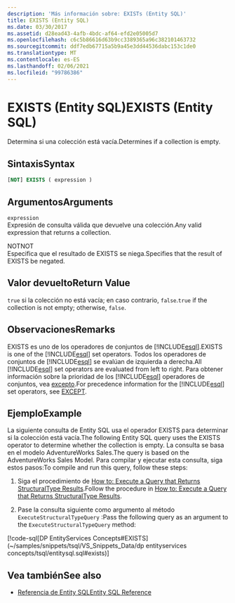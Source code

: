 ```yaml
---
description: 'Más información sobre: EXISTs (Entity SQL)'
title: EXISTS (Entity SQL)
ms.date: 03/30/2017
ms.assetid: d28ead43-4afb-4bdc-af64-efd2e05005d7
ms.openlocfilehash: c6c5b86616d63b9cc3389365a96c382101463732
ms.sourcegitcommit: ddf7edb67715a5b9a45e3dd44536dabc153c1de0
ms.translationtype: MT
ms.contentlocale: es-ES
ms.lasthandoff: 02/06/2021
ms.locfileid: "99786386"
---
```

# <a name="exists-entity-sql"></a><span data-ttu-id="dd52c-103">EXISTS (Entity SQL)</span><span class="sxs-lookup"><span data-stu-id="dd52c-103">EXISTS (Entity SQL)</span></span>

<span data-ttu-id="dd52c-104">Determina si una colección está vacía.</span><span class="sxs-lookup"><span data-stu-id="dd52c-104">Determines if a collection is empty.</span></span>  
  
## <a name="syntax"></a><span data-ttu-id="dd52c-105">Sintaxis</span><span class="sxs-lookup"><span data-stu-id="dd52c-105">Syntax</span></span>  
  
```sql  
[NOT] EXISTS ( expression )  
```  
  
## <a name="arguments"></a><span data-ttu-id="dd52c-106">Argumentos</span><span class="sxs-lookup"><span data-stu-id="dd52c-106">Arguments</span></span>  

 `expression`  
 <span data-ttu-id="dd52c-107">Expresión de consulta válida que devuelve una colección.</span><span class="sxs-lookup"><span data-stu-id="dd52c-107">Any valid expression that returns a collection.</span></span>  
  
 <span data-ttu-id="dd52c-108">NOT</span><span class="sxs-lookup"><span data-stu-id="dd52c-108">NOT</span></span>  
 <span data-ttu-id="dd52c-109">Especifica que el resultado de EXISTS se niega.</span><span class="sxs-lookup"><span data-stu-id="dd52c-109">Specifies that the result of EXISTS be negated.</span></span>  
  
## <a name="return-value"></a><span data-ttu-id="dd52c-110">Valor devuelto</span><span class="sxs-lookup"><span data-stu-id="dd52c-110">Return Value</span></span>  

 <span data-ttu-id="dd52c-111">`true` si la colección no está vacía; en caso contrario, `false`.</span><span class="sxs-lookup"><span data-stu-id="dd52c-111">`true` if the collection is not empty; otherwise, `false`.</span></span>  
  
## <a name="remarks"></a><span data-ttu-id="dd52c-112">Observaciones</span><span class="sxs-lookup"><span data-stu-id="dd52c-112">Remarks</span></span>  

 <span data-ttu-id="dd52c-113">EXISTS es uno de los operadores de conjuntos de [!INCLUDE[esql](../../../../../../includes/esql-md.md)].</span><span class="sxs-lookup"><span data-stu-id="dd52c-113">EXISTS is one of the [!INCLUDE[esql](../../../../../../includes/esql-md.md)] set operators.</span></span> <span data-ttu-id="dd52c-114">Todos los operadores de conjuntos de [!INCLUDE[esql](../../../../../../includes/esql-md.md)] se evalúan de izquierda a derecha.</span><span class="sxs-lookup"><span data-stu-id="dd52c-114">All [!INCLUDE[esql](../../../../../../includes/esql-md.md)] set operators are evaluated from left to right.</span></span> <span data-ttu-id="dd52c-115">Para obtener información sobre la prioridad de los [!INCLUDE[esql](../../../../../../includes/esql-md.md)] operadores de conjuntos, vea [excepto](except-entity-sql.md).</span><span class="sxs-lookup"><span data-stu-id="dd52c-115">For precedence information for the [!INCLUDE[esql](../../../../../../includes/esql-md.md)] set operators, see [EXCEPT](except-entity-sql.md).</span></span>  
  
## <a name="example"></a><span data-ttu-id="dd52c-116">Ejemplo</span><span class="sxs-lookup"><span data-stu-id="dd52c-116">Example</span></span>  

 <span data-ttu-id="dd52c-117">La siguiente consulta de Entity SQL usa el operador EXISTS para determinar si la colección está vacía.</span><span class="sxs-lookup"><span data-stu-id="dd52c-117">The following Entity SQL query uses the EXISTS operator to determine whether the collection is empty.</span></span> <span data-ttu-id="dd52c-118">La consulta se basa en el modelo AdventureWorks Sales.</span><span class="sxs-lookup"><span data-stu-id="dd52c-118">The query is based on the AdventureWorks Sales Model.</span></span> <span data-ttu-id="dd52c-119">Para compilar y ejecutar esta consulta, siga estos pasos:</span><span class="sxs-lookup"><span data-stu-id="dd52c-119">To compile and run this query, follow these steps:</span></span>  
  
1. <span data-ttu-id="dd52c-120">Siga el procedimiento de [How to: Execute a Query that Returns StructuralType Results](../how-to-execute-a-query-that-returns-structuraltype-results.md).</span><span class="sxs-lookup"><span data-stu-id="dd52c-120">Follow the procedure in [How to: Execute a Query that Returns StructuralType Results](../how-to-execute-a-query-that-returns-structuraltype-results.md).</span></span>  
  
2. <span data-ttu-id="dd52c-121">Pase la consulta siguiente como argumento al método `ExecuteStructuralTypeQuery` :</span><span class="sxs-lookup"><span data-stu-id="dd52c-121">Pass the following query as an argument to the `ExecuteStructuralTypeQuery` method:</span></span>  
  
 [!code-sql[DP EntityServices Concepts#EXISTS](~/samples/snippets/tsql/VS_Snippets_Data/dp entityservices concepts/tsql/entitysql.sql#exists)]  
  
## <a name="see-also"></a><span data-ttu-id="dd52c-122">Vea también</span><span class="sxs-lookup"><span data-stu-id="dd52c-122">See also</span></span>

- [<span data-ttu-id="dd52c-123">Referencia de Entity SQL</span><span class="sxs-lookup"><span data-stu-id="dd52c-123">Entity SQL Reference</span></span>](entity-sql-reference.md)
